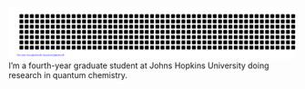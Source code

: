 ![gitartwork](gitartwork.svg)
I’m a fourth-year graduate student at Johns Hopkins University doing research in quantum chemistry.
